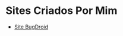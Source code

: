 <!DOCTYPE html>
<html lang="pt-br">
<head>
    <meta charset="UTF-8">
    <meta http-equiv="X-UA-Compatible" content="IE=edge">
    <meta name="viewport" content="width=device-width, initial-scale=1.0">
    <title>Desafio 001</title>
</head>
<body>
    <h1>Sites Criados Por Mim</h1>
    <ul type='square'>
        <li><a href='https://matheus-zauza-maschietto.github.io/html---css/desafios/Desafio 010 (Acompanhado)/index.html'>Site BugDroid</a></li>
    </ul>
</body>
</html>